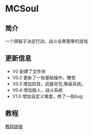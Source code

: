# MCSoul
## 简介
一个掷骰子决定行动，战斗全靠猜拳的游戏
## 更新信息
- V0 新建了文件夹
- V0.2 更新了一些基础操作，睡觉
- V0.3 增加防具，武器背包,等级系统。
- V0.4 增加敌人，战斗系统
- V1.0 增加自定义难度，修了一些bug
## 教程
[教程链接](https://github.com/Malelk/MySoul/blob/master/How_to_Play.md)

